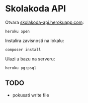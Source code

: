 # Skolakoda API

Otvara [skolakoda-api.herokuapp.com](https://skolakoda-api.herokuapp.com/):
```
heroku open
```

Instalira zavisnosti na lokalu:
```
composer install
```

Ulazi u bazu na serveru:
```
heroku pg:psql
```

## TODO

- pokusati write file
